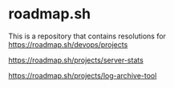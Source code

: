 # roadmap.sh
This is a repository that contains resolutions for https://roadmap.sh/devops/projects

https://roadmap.sh/projects/server-stats

https://roadmap.sh/projects/log-archive-tool
